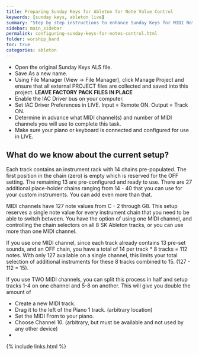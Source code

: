 ```yaml
---
title: Preparing Sunday Keys for Ableton for Note Value Control
keywords: [sunday keys, ableton live]
summary: "Step by step instructions to enhance Sunday Keys for MIDI Note Patch selection"
sidebar: main_sidebar
permalink: configuring-sunday-keys-for-notes-control.html
folder: worship_band
toc: true
categories: ableton
---
```


- Open the original Sunday Keys ALS file.
- Save As a new name.
- Using File Manager (View -> File Manager), click Manage Project and ensure that all external PROJECT files are collected and saved into this project.  **LEAVE FACTORY PACK FILES IN PLACE**
- Enable the IAC Driver bus on your computer.
- Set IAC Driver Preferences in LIVE.  Input = Remote ON.  Output = Track ON.
- Determine in advance what MIDI channel(s) and number of MIDI channels you will use to complete this task.
- Make sure your piano or keyboard is connected and configured for use in LIVE.


## What do we know about the current setup?

Each track contains an instrument rack with 14 chains pre-populated.  The first position in the chain (zero) is empty which is reserved for the OFF setting.  The remaining 13 are pre-configured and ready to use.  There are 27 additional place-holder chains ranging from 14 - 40 that you can use for your custom instruments.  You can add even more than that.

MIDI channels have 127 note values from C - 2 through G8.  This setup reserves a single note value for every instrument chain that you need to be able to switch between.  You have the option of using one MIDI channel, and controlling the chain selectors on all 8 SK Ableton tracks, or you can use more than one MIDI channel.

If you use one MIDI channel, since each track already contains 13 pre-set sounds, and an OFF chain, you have a total of 14 per track * 8 tracks = 112 notes.  With only 127 available on a single channel, this limits your total selection of additional instruments for these 8 tracks combined to 15. (127 - 112 = 15).

If you use TWO MIDI channels, you can split this process in half and setup tracks 1-4 on one channel and 5-8 on another.  This will give you double the amount of 

- Create a new MIDI track.
- Drag it to the left of the Piano 1 track. (arbitrary location)
- Set the MIDI From to your piano.
- Choose Channel 10. (arbitrary, but must be available and not used by any other device)
- 





{% include links.html %}

